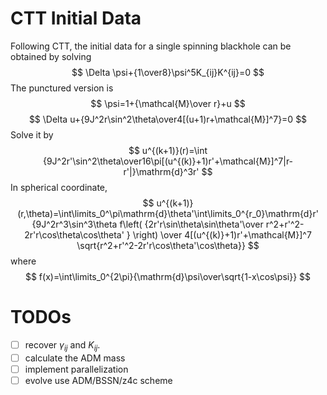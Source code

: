 # CTT Initial Data

Following CTT, the initial data for a single spinning blackhole can be obtained by solving
$$
\Delta \psi+{1\over8}\psi^5K_{ij}K^{ij}=0
$$
The punctured version is
$$
\psi=1+{\mathcal{M}\over r}+u
$$
$$
\Delta u+{9J^2r\sin^2\theta\over4[(u+1)r+\mathcal{M}]^7}=0
$$
Solve it by
$$
u^{(k+1)}(r)=\int {9J^2r'\sin^2\theta\over16\pi[(u^{(k)}+1)r'+\mathcal{M}]^7|r-r'|}\mathrm{d}^3r'
$$
In spherical coordinate,
$$
u^{(k+1)}(r,\theta)=\int\limits_0^\pi\mathrm{d}\theta'\int\limits_0^{r_0}\mathrm{d}r'
{9J^2r^3\sin^3\theta 
f\left(
{2r'r\sin\theta\sin\theta'\over r^2+r'^2-2r'r\cos\theta\cos\theta' }
\right)
\over 4[(u^{(k)}+1)r'+\mathcal{M}]^7
\sqrt{r^2+r'^2-2r'r\cos\theta'\cos\theta}}
$$
where 
$$
f(x)=\int\limits_0^{2\pi}{\mathrm{d}\psi\over\sqrt{1-x\cos\psi}}
$$

# TODOs
- [ ] recover $\gamma_{ij}$ and $K_{ij}$. 
- [ ] calculate the ADM mass
- [ ] implement parallelization
- [ ] evolve use ADM/BSSN/z4c scheme
